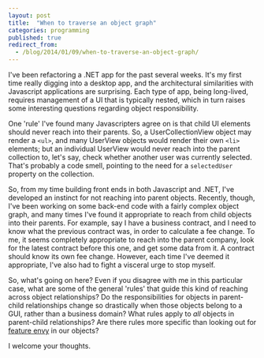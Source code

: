 ```yaml
---
layout: post
title:  "When to traverse an object graph"
categories: programming
published: true
redirect_from:
  - /blog/2014/01/09/when-to-traverse-an-object-graph/
---
```


I've been refactoring a .NET app for the past several weeks. It's my first time really digging into a desktop app, and the architectural similarities with Javascript applications are surprising. Each type of app, being long-lived, requires management of a UI that is typically nested, which in turn raises some interesting questions regarding object responsibility.

<!-- more -->

One 'rule' I've found many Javascripters agree on is that child UI elements should never reach into their parents. So, a UserCollectionView object may render a `<ul>`, and many UserView objects would render their own `<li>` elements; but an individual UserView would never reach into the parent collection to, let's say, check whether another user was currently selected. That's probably a code smell, pointing to the need for a `selectedUser` property on the collection.

So, from my time building front ends in both Javascript and .NET, I've developed an instinct for not reaching into parent objects. Recently, though, I've been working on some back-end code with a fairly complex object graph, and many times I've found it appropriate to reach from child objects into their parents. For example, say I have a business contract, and I need to know what the previous contract was, in order to calculate a fee change. To me, it seems completely appropriate to reach into the parent company, look for the latest contract before this one, and get some data from it. A contract should know its own fee change. However, each time I've deemed it appropriate, I've also had to fight a visceral urge to stop myself.

So, what's going on here? Even if you disagree with me in this particular case, what are some of the general 'rules' that guide this kind of reaching across object relationships? Do the responsibilities for objects in parent-child relationships change so drastically when those objects belong to a GUI, rather than a business domain? What rules apply to *all* objects in parent-child relationships? Are there rules more specific than looking out for [feature envy](http://sourcemaking.com/refactoring/feature-envy) in our objects?

I welcome your thoughts.
